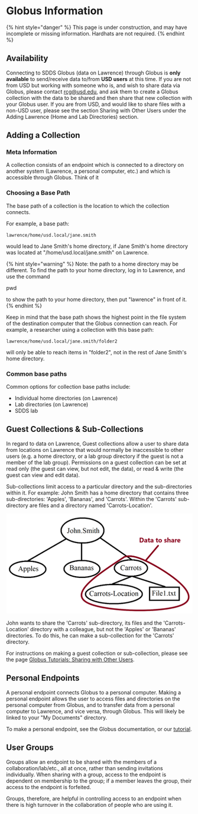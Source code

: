 # Globus Information

{% hint style="danger" %}
This page is under construction, and may have incomplete or missing information.  Hardhats are not required.
{% endhint %}

## Availability

Connecting to SDDS Globus \(data on Lawrence\) through Globus is **only available** to send/receive data to/from **USD users** at this time. If you are not from USD but working with someone who is, and wish to share data via Globus, please contact rcg@usd.edu, and ask them to create a Globus collection with the data to be shared and then share that new collection with your Globus user. If you are from USD, and would like to share files with a non-USD user, please see the section Sharing with Other Users under the Adding Lawrence \(Home and Lab Directories\) section.

## Adding a Collection

### Meta Information

A collection consists of an endpoint which is connected to a directory on another system \(Lawrence, a personal computer, etc.\) and which is accessible through Globus.  Think of it

### Choosing a Base Path

The base path of a collection is the location to which the collection connects.  

For example, a base path:

```text
lawrence/home/usd.local/jane.smith
```

would lead to Jane Smith's home directory, if Jane Smith's home directory was located at "/home/usd.local/jane.smith" on Lawrence.

{% hint style="warning" %}
Note: the path to a home directory may be different.  To find the path to your home directory, log in to Lawrence, and use the command

pwd

to show the path to your home directory, then put "lawrence" in front of it.
{% endhint %}

Keep in mind that the base path shows the highest point in the file system of the destination computer that the Globus connection can reach. For example, a researcher using a collection with this base path:

```text
lawrence/home/usd.local/jane.smith/folder2
```

will only be able to reach items in "folder2", not in the rest of Jane Smith's home directory.

### Common base paths

Common options for collection base paths include:

* Individual home directories \(on Lawrence\)
* Lab directories \(on Lawrence\)
* SDDS lab

## Guest Collections & Sub-Collections

In regard to data on Lawrence, Guest collections allow a user to share data from locations on Lawrence that would normally be inaccessible to other users \(e.g. a home directory, or a lab group directory if the guest is not a member of the lab group\).  Permissions on a guest collection can be set at read only \(the guest can view, but not edit, the data\), or read & write \(the guest can view and edit data\).  

Sub-collections limit access to a particular directory and the sub-directories within it.  For example: John Smith has a home directory that contains three sub-directories: 'Apples', 'Bananas', and 'Carrots'.  Within the 'Carrots' sub-directory are files and a directory named 'Carrots-Location'.  

![](../.gitbook/assets/sub-collection-example-diagram.png)

John wants to share the 'Carrots' sub-directory, its files and the 'Carrots-Location' directory with a colleague, but not the 'Apples' or 'Bananas' directories.  To do this, he can make a sub-collection for the 'Carrots' directory.

For instructions on making a guest collection or sub-collection, please see the page [Globus Tutorials: Sharing with Other Users](https://usdrcg.gitbook.io/docs/lawrence-hpc/globus-tutorials#sharing-with-other-users).

## Personal Endpoints

A personal endpoint connects Globus to a personal computer.  Making a personal endpoint allows the user to access files and directories on the personal computer from Globus, and to transfer data from a personal computer to Lawrence, and vice versa, through Globus.  This will likely be linked to your "My Documents" directory.  

To make a personal endpoint, see the Globus documentation, or our [tutorial](https://usdrcg.gitbook.io/docs/globus/globus-tutorials#making-a-personal-endpoint).

## User Groups

Groups allow an endpoint to be shared with the members of a collaboration/lab/etc., all at once, rather than sending invitations individually.  When sharing with a group, access to the endpoint is dependent on membership to the group; if a member leaves the group, their access to the endpoint is forfeited.  

Groups, therefore, are helpful in controlling access to an endpoint when there is high turnover in the collaboration of people who are using it.





